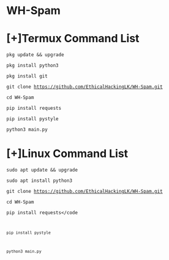 # WH-Spam
<h1 >[+]Termux Command List</h1>


<code>pkg update && upgrade </code><br>

<code>pkg install python3</code><br>

<code>pkg install git</code><br>

<code>git clone https://github.com/EthicalHackingLK/WH-Spam.git</code><br>

<code>cd WH-Spam</code>

<code>pip install requests</code>

<code>pip install pystyle</code>

<code>python3 main.py</code><br>


<h1 >[+]Linux Command List</h1>


<code>sudo apt update && upgrade</code>

<code>sudo apt install python3</code>

<code>git clone https://github.com/EthicalHackingLK/WH-Spam.git</code><br>

<code>cd WH-Spam</code>

<code>pip install requests</code

<code>pip install pystyle</code>

<code>python3 main.py</code><br>
